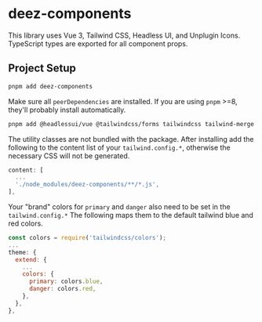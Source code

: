 # deez-components

This library uses Vue 3, Tailwind CSS, Headless UI, and Unplugin Icons.
TypeScript types are exported for all component props.

## Project Setup

```sh
pnpm add deez-components
```

Make sure all `peerDependencies` are installed. If you are using `pnpm` >=8, they'll probably install automatically.

```sh
pnpm add @headlessui/vue @tailwindcss/forms tailwindcss tailwind-merge vue vue-router tailwind-merge
```

The utility classes are not bundled with the package. After installing add the following to the content list of your `tailwind.config.*`, otherwise the necessary CSS will not be generated.

```js
content: [
  ...
  './node_modules/deez-components/**/*.js',
],
```

Your "brand" colors for `primary` and `danger` also need to be set in the `tailwind.config.*`
The following maps them to the default tailwind blue and red colors.

```js
const colors = require('tailwindcss/colors');
...
theme: {
  extend: {
    ...
    colors: {
      primary: colors.blue,
      danger: colors.red,
    },
  },
},
```
